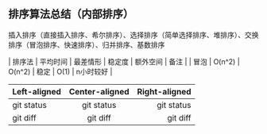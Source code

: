 ## 排序算法总结（内部排序）

插入排序（直接插入排序、希尔排序）、选择排序（简单选择排序、堆排序）、交换排序（冒泡排序、快速排序）、归并排序、基数排序


| 排序法 | 平均时间 | 最差情形 | 稳定度 | 额外空间 |  备注     |
| 冒泡   |  O(n^2) |  O(n^2) | 稳定   | O(1)    |  n小时较好 |


| Left-aligned | Center-aligned | Right-aligned |
| :---         |     :---:      |          ---: |
| git status   | git status     | git status    |
| git diff     | git diff       | git diff      |
